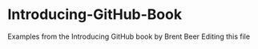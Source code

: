 # Introducing-GitHub-Book
Examples from the Introducing GitHub book by Brent Beer
Editing this file
